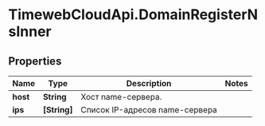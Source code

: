 # TimewebCloudApi.DomainRegisterNsInner

## Properties

Name | Type | Description | Notes
------------ | ------------- | ------------- | -------------
**host** | **String** | Хост name-сервера. | 
**ips** | **[String]** | Список IP-адресов name-сервера | 


